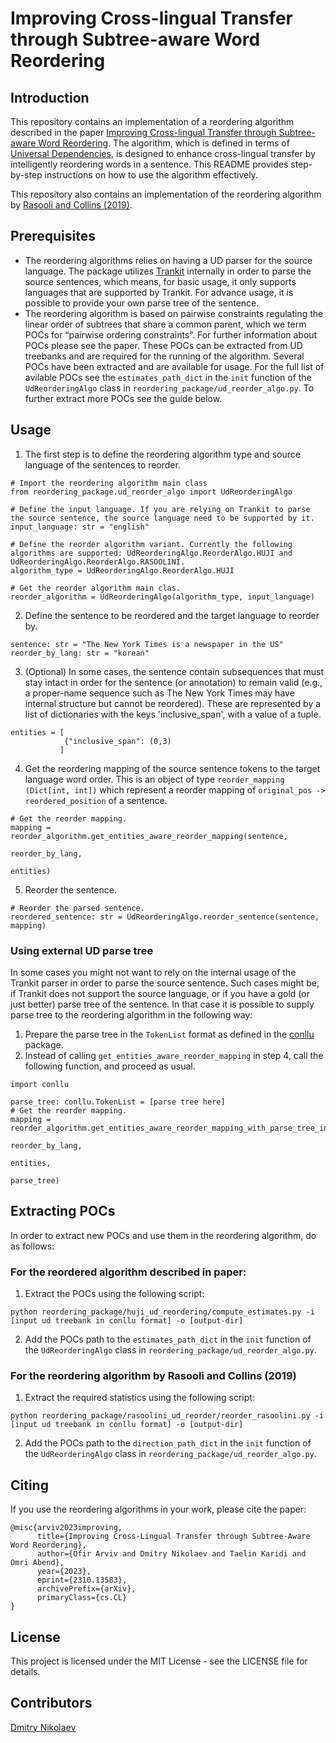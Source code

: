 # Improving Cross-lingual Transfer through Subtree-aware Word Reordering

## Introduction

This repository contains an implementation of a reordering algorithm
described in the paper [Improving Cross-lingual Transfer through
Subtree-aware Word Reordering](https://arxiv.org/abs/2310.13583).
The algorithm, which is defined in terms of [Universal Dependencies](https://universaldependencies.org/),
is designed to enhance cross-lingual transfer 
by intelligently reordering words in a sentence. This README
provides step-by-step instructions on how to use the algorithm 
effectively.

This repository also contains an implementation of the reordering algorithm by
[Rasooli and Collins (2019)](https://aclanthology.org/N19-1385/).

## Prerequisites

- The reordering algorithms relies on having a UD parser for the 
source language. The package utilizes [Trankit](https://github.com/nlp-uoregon/trankit) 
internally in order to parse the source sentences,
which means, for basic usage, it only supports languages that are supported by Trankit.
For advance usage, it is possible to provide your own parse tree of the sentence.
- The reordering algorithm is based  on pairwise constraints regulating the linear order
of subtrees that share a common parent, which we term POCs for
“pairwise ordering constraints”. For further information about POCs please see the paper.
These POCs can be extracted from UD treebanks and are required for the running of the algorithm.
Several POCs have been extracted and are available for usage. 
For the full list of avilable POCs see the ```estimates_path_dict``` in the `init` function of 
the `UdReorderingAlgo` class in `reordering_package/ud_reorder_algo.py`. To further extract more POCs see the guide below.

## Usage

1. The first step is to define the reordering algorithm type and source language of the sentences to reorder.
````
# Import the reordering algorithm main class
from reordering_package.ud_reorder_algo import UdReorderingAlgo

# Define the input language. If you are relying on Trankit to parse the source sentence, the source language need to be supported by it.
input_language: str = "english"

# Define the reorder algorithm variant. Currently the following algorithms are supported: UdReorderingAlgo.ReorderAlgo.HUJI and UdReorderingAlgo.ReorderAlgo.RASOOLINI.
algorithm_type = UdReorderingAlgo.ReorderAlgo.HUJI

# Get the reorder algorithm main clas.
reorder_algorithm = UdReorderingAlgo(algorithm_type, input_language)
````

2. Define the sentence to be reordered and the target language to reorder by.
````
sentence: str = "The New York Times is a newspaper in the US"
reorder_by_lang: str = "korean"
````

3. (Optional) In some cases, the sentence contain subsequences that must stay intact in order for the
sentence (or annotation) to remain valid (e.g., a proper-name sequence such as The New York Times
may have internal structure but cannot be reordered). These are represented by a list of
dictionaries with the keys 'inclusive_span', with a value of a tuple.
````
entities = [
            {"inclusive_span": (0,3)
           ]
````

4. Get the reordering mapping of the source sentence tokens to the target language word order.
This is an object of type ```reorder_mapping (Dict[int, int])```
which represent a reorder mapping of ```original_pos -> reordered_position``` of a sentence.
```
# Get the reorder mapping.
mapping = reorder_algorithm.get_entities_aware_reorder_mapping(sentence,
                                                               reorder_by_lang,
                                                               entities)
```

5. Reorder the sentence.
````
# Reorder the parsed sentence.
reordered_sentence: str = UdReorderingAlgo.reorder_sentence(sentence, mapping)
````

### Using external UD parse tree
In some cases you might not want to rely on the internal usage of the Trankit parser in order 
to parse the source sentence. Such cases might be, if Trankit does not support the source language,
or if you have a gold (or just better) parse tree of the sentence. In that case it is possible
to supply parse tree to the reordering algorithm in the following way:

1. Prepare the parse tree in the ```TokenList``` format as defined in the [conllu](https://github.com/EmilStenstrom/conllu)
package.
2. Instead of calling ```get_entities_aware_reorder_mapping``` in step 4, call the following function, and proceed as usual.
````
import conllu

parse_tree: conllu.TokenList = [parse tree here]
# Get the reorder mapping.
mapping = reorder_algorithm.get_entities_aware_reorder_mapping_with_parse_tree_input(sentence,
                                                                                     reorder_by_lang,
                                                                                     entities,
                                                                                     parse_tree)
````

## Extracting POCs
In order to extract new POCs and use them in the reordering algorithm, do as follows:

### For the reordered algorithm described in paper:
1. Extract the POCs using the following script:
````
python reordering_package/huji_ud_reordering/compute_estimates.py -i [input ud treebank in conllu format] -o [output-dir]
````

2. Add the POCs path to the ```estimates_path_dict``` in the `init` function of 
the `UdReorderingAlgo` class in `reordering_package/ud_reorder_algo.py`.

### For the reordering algorithm by Rasooli and Collins (2019)
1. Extract the required statistics using the following script:
````
python reordering_package/rasoolini_ud_reorder/reorder_rasoolini.py -i [input ud treebank in conllu format] -o [output-dir]
````
2. Add the POCs path to the ```direction_path_dict``` in the `init` function of 
the `UdReorderingAlgo` class in `reordering_package/ud_reorder_algo.py`.

## Citing

If you use the reordering algorithms in your work, please cite the  paper:

````
@misc{arviv2023improving,
      title={Improving Cross-Lingual Transfer through Subtree-Aware Word Reordering}, 
      author={Ofir Arviv and Dmitry Nikolaev and Taelin Karidi and Omri Abend},
      year={2023},
      eprint={2310.13583},
      archivePrefix={arXiv},
      primaryClass={cs.CL}
}
````

## License

This project is licensed under the MIT License - see the LICENSE file for details.

## Contributors
[Dmitry Nikolaev](https://github.com/macleginn)

